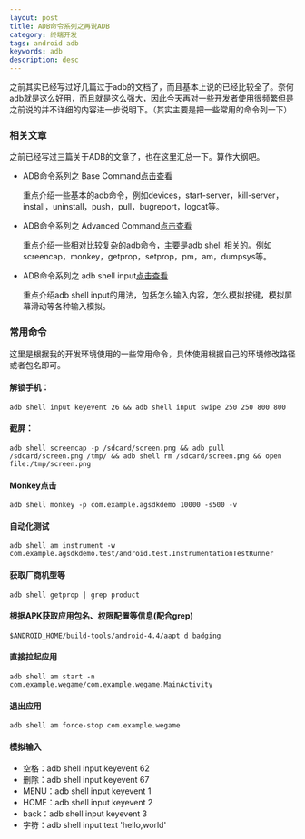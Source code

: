 ```yaml
---
layout: post
title: ADB命令系列之再说ADB
category: 终端开发
tags: android adb
keywords: adb
description: desc
---
```


之前其实已经写过好几篇过于adb的文档了，而且基本上说的已经比较全了。奈何adb就是这么好用，而且就是这么强大，因此今天再对一些开发者使用很频繁但是之前说的并不详细的内容进一步说明下。（其实主要是把一些常用的命令列一下）

### 相关文章

之前已经写过三篇关于ADB的文章了，也在这里汇总一下。算作大纲吧。

- ADB命令系列之 Base Command[点击查看](https://blog.bihe0832.com/adb-base.html)

	重点介绍一些基本的adb命令，例如devices，start-server，kill-server，install，uninstall，push，pull，bugreport，logcat等。

- ADB命令系列之  Advanced Command[点击查看](https://blog.bihe0832.com/adb-advanced.html)

	重点介绍一些相对比较复杂的adb命令，主要是adb shell 相关的。例如screencap，monkey，getprop，setprop，pm，am，dumpsys等。

- ADB命令系列之 adb shell input[点击查看](https://blog.bihe0832.com/adb-shell-input.html)

	重点介绍adb shell input的用法，包括怎么输入内容，怎么模拟按键，模拟屏幕滑动等各种输入模拟。

### 常用命令

这里是根据我的开发环境使用的一些常用命令，具体使用根据自己的环境修改路径或者包名即可。

#### 解锁手机：
	
	adb shell input keyevent 26 && adb shell input swipe 250 250 800 800
	
#### 截屏：

	adb shell screencap -p /sdcard/screen.png && adb pull /sdcard/screen.png /tmp/ && adb shell rm /sdcard/screen.png && open file:/tmp/screen.png
	
#### Monkey点击

	adb shell monkey -p com.example.agsdkdemo 10000 -s500 -v
	
#### 自动化测试

	adb shell am instrument -w com.example.agsdkdemo.test/android.test.InstrumentationTestRunner
	
#### 获取厂商机型等

	adb shell getprop | grep product
	
#### 根据APK获取应用包名、权限配置等信息(配合grep)
	
	$ANDROID_HOME/build-tools/android-4.4/aapt d badging
	
#### 直接拉起应用
	
	adb shell am start -n com.example.wegame/com.example.wegame.MainActivity

#### 退出应用

	adb shell am force-stop com.example.wegame
		
#### 模拟输入

- 空格：adb shell input keyevent 62
- 删除：adb shell input keyevent 67
- MENU：adb shell input keyevent 1
- HOME：adb shell input keyevent 2
- back：adb shell input keyevent 3
- 字符：adb shell input text 'hello,world'
